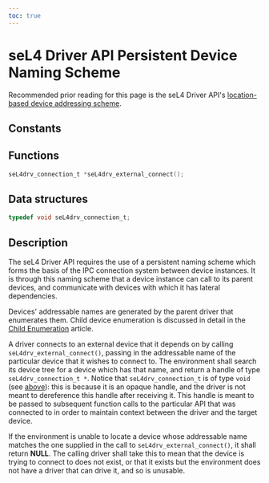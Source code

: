 ```yaml
---
toc: true
---
```


# seL4 Driver API Persistent Device Naming Scheme


Recommended prior reading for this page is the seL4 Driver API's
[location-based device addressing scheme](/seL4DriverAPI/ChildEnumeration#addressing-names).

## Constants


## Functions
```c
seL4drv_connection_t *seL4drv_external_connect();
```
## Data structures
```c
typedef void seL4drv_connection_t;
```

## Description


The seL4 Driver API requires the use of a persistent naming scheme which
forms the basis of the IPC connection system between device instances.
It is through this naming scheme that a device instance can call to its
parent devices, and communicate with devices with which it has lateral
dependencies.

Devices' addressable names are generated by the parent driver that
enumerates them. Child device enumeration is discussed in detail in the
[Child Enumeration](/seL4DriverAPI/ChildEnumeration#addressing-names) article.

A driver connects to an external device that it depends on by calling
`seL4drv_external_connect()`, passing in the addressable name of the
particular device that it wishes to connect to. The environment shall
search its device tree for a device which has that name, and return a
handle of type `seL4drv_connection_t *`. Notice that
`seL4drv_connection_t` is of type `void` (see [above](#data-structures)):
this is because it is an opaque handle, and the
driver is not meant to dereference this handle after receiving it. This
handle is meant to be passed to subsequent function calls to the
particular API that was connected to in order to maintain context
between the driver and the target device.

If the environment is unable to locate a device whose addressable name
matches the one supplied in the call to `seL4drv_external_connect()`, it
shall return **NULL**. The calling driver shall take this to mean that
the device is trying to connect to does not exist, or that it exists but
the environment does not have a driver that can drive it, and so is
unusable.
